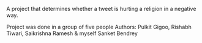 A project that determines whether a tweet is hurting a religion in a negative way.

Project was done in a group of five people 
Authors: Pulkit Gigoo, Rishabh Tiwari, Saikrishna Ramesh & myself Sanket Bendrey
